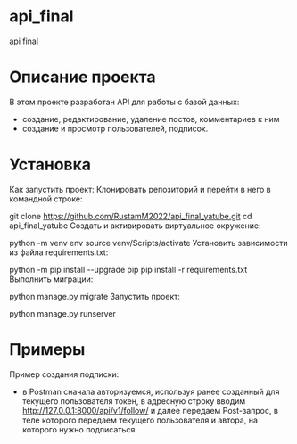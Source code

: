 # api_final
api final
# Описание проекта
В этом проекте разработан API для работы с базой данных: 
- создание, редактирование, удаление постов, комментариев к ним
- создание и просмотр пользователей, подписок.

# Установка #
Как запустить проект:
Клонировать репозиторий и перейти в него в командной строке:

git clone https://github.com/RustamM2022/api_final_yatube.git
cd api_final_yatube
Cоздать и активировать виртуальное окружение:

python -m venv env
source venv/Scripts/activate
Установить зависимости из файла requirements.txt:

python -m pip install --upgrade pip
pip install -r requirements.txt
Выполнить миграции:

python manage.py migrate
Запустить проект:

python manage.py runserver

# Примеры #
Пример создания подписки: 
- в Postman сначала авторизуемся, используя ранее созданный для текущего пользователя токен, в адресную строку вводим http://127.0.0.1:8000/api/v1/follow/ и далее передаем Post-запрос, в теле которого передаем текущего пользователя и автора, на которого нужно подписаться 
